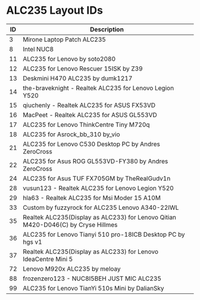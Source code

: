 # ALC235 Layout IDs

| ID | Description |
|---|---|
| 3 | Mirone Laptop Patch ALC235 |
| 8 | Intel NUC8 |
| 11 | ALC235 for Lenovo by soto2080 |
| 12 | ALC235 for Lenovo Rescuer 15ISK by Z39 |
| 13 | Deskmini H470 ALC235 by dumk1217 |
| 14 | the-braveknight - Realtek ALC235 for Lenovo Legion Y520 |
| 15 | qiuchenly - Realtek ALC235 for ASUS FX53VD |
| 16 | MacPeet - Realtek ALC235 for ASUS GL553VD |
| 17 | ALC235 for Lenovo ThinkCentre Tiny M720q |
| 18 | ALC235 for Asrock_bb_310 by_vio |
| 21 | ALC235 for Lenovo C530 Desktop PC by Andres ZeroCross |
| 22 | ALC235 for Asus ROG GL553VD-FY380 by Andres ZeroCross |
| 24 | ALC235 for Asus TUF FX705GM by TheRealGudv1n |
| 28 | vusun123 - Realtek ALC235 for Lenovo Legion Y520 |
| 29 | hla63 - Realtek ALC235 for Msi Moder 15 A10M |
| 33 | Custom by fuzzyrock for ALC235 Lenovo A340-22IWL |
| 35 | Realtek ALC235(Display as ALC233) for Lenovo Qitian M420-D046(C) by Cryse Hillmes |
| 36 | ALC235 for Lenovo Tianyi 510 pro-18ICB Desktop PC by hgs v1 |
| 37 | Realtek ALC235(Display as ALC233) for Lenovo IdeaCentre Mini 5 |
| 72 | Lenovo M920x ALC235 by meloay |
| 88 | frozenzero123 - NUC8I5BEH JUST MIC ALC235 |
| 99 | ALC235 for Lenovo TianYi 510s Mini by DalianSky |
